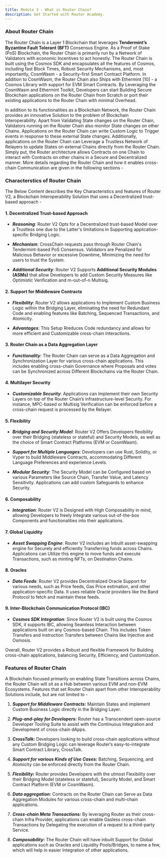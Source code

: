 ```yaml
---
title: Module 3 - What is Router Chain?
description: Get Started with Router Academy.
---
```


### About Router Chain

The Router Chain is a Layer 1 Blockchain that leverages **Tendermint’s Byzantine Fault Tolerant (BFT)** Consensus Engine. As a Proof of Stake (PoS) Blockchain, the Router Chain is primarily run by a Network of Validators with economic Incentives to act honestly. The Router Chain is built using the Cosmos SDK and encapsulates all the features of Cosmos, including fast Block Times, Robust Security Mechanisms, and, most importantly, CosmWasm - a Security-first Smart Contract Platform. In addition to CosmWasm, the Router Chain also Ships with Ethermint [10] - a Cosmos Library with support for EVM Smart Contracts. By Leveraging the CosmWasm and Ethermint Toolkit, Developers can start Building Secure Blockchain applications on the Router Chain from Scratch or port their existing applications to the Router Chain with minimal Overhead.

In addition to its functionalities as a Blockchain Network, the Router Chain provides an innovative Solution to the problem of Blockchain Interoperability. Apart from Validating State changes on the Router Chain, Validators running on the Router Chain also monitor State changes on other Chains. Applications on the Router Chain can write Custom Logic to Trigger events in response to these external State changes. Additionally, applications on the Router Chain can Leverage a Trustless Network of Relayers to update States on external Chains directly from the Router Chain. Simply put, the Router architecture allows Contracts on one Chain to interact with Contracts on other chains in a Secure and Decentralized manner. More details regarding the Router Chain and how it enables cross-chain Communication are given in the
following sections - 

### Characterstics of Router Chain

The Below Content describes the Key Characteristics and features of Router V2, a Blockchain Interoperability Solution that uses a Decentralized trust-based approach -

   #### 1. Decentralized Trust-based Approach

   - ***Reasoning***: Router V2 Opts for a Decentralized trust-based Model over a Trustless one due to the Latter's limitations in Supporting application-specific Bridging Logic.

   - ***Mechanism***: CrossChain requests pass through Router Chain's Tendermint-based PoS Consensus. Validators are Penalized for Malicious Behavior or excessive Downtime, Minimizing the need for users to trust the System.

   - ***Additional Security***: Router V2 Supports **Additional Security Modules (ASMs)** that allow Developers to add Custom Security Measures like Optimistic Verification and m-out-of-n Multisig.

   #### 2. Support for Middleware Contracts

   - ***Flexibility***: Router V2 allows applications to Implement Custom Business Logic within the Bridging Layer, eliminating the need for Redundant Code and enabling features like Batching, Sequenced Transactions, and Atomicity.

   - ***Advantages***: This Setup Rreduces Code redundancy and allows for more efficient and Customizable cross-chain Interactions.

   #### 3. Router Chain as a Data Aggregation Layer

   - ***Functionality***: The Router Chain can serve as a Data Aggregation and Synchronization Layer for various cross-chain applications. This includes enabling cross-chain Governance where Proposals and votes can be Synchronized across Different Blockchains via the Router Chain.

   #### 4. Multilayer Security

   - ***Customizable Security***: Applications can Implement their own Security Layers on top of the Router Chain’s infrastructure-level Security. For instance, MPC-based or Multisig Verification can be enforced before a cross-chain request is processed by the Relayer.

   #### 5. Flexibility

   - ***Bridging and Security Model***: Router V2 Offers Developers flexibility over their Bridging (stateless or stateful) and Security Models, as well as the choice of Smart Contract Platforms (EVM or CosmWasm).

   - ***Support for Multiple Languages***: Developers can use Rust, Solidity, or Vyper to build Middleware Contracts, accommodating Different Language Preferences and experience Levels.

   - ***Modular Security***: The Security Model can be Configured based on various Parameters like Source Chain, Transfer Value, and Latency Sensitivity. Applications can add custom Safeguards to enhance Security.

   #### 6. Composability

   - ***Integration***: Router V2 is Designed with High Composability in mind, allowing Developers to freely Integrate various out-of-the-box Components and functionalities into their applications.

   #### 7. Global Liquidity

   - ***Asset Swapping Engine***: Router V2 includes an Inbuilt asset-swapping engine for Securely and efficiently Transferring funds across Chains. Applications can Utilize this engine to move funds and execute Transactions, such as minting NFTs, on Destination Chains.

   #### 8. Oracles

   - ***Data Feeds***: Router V2 provides Decentralized Oracle Support for various needs, such as Price feeds, Gas Price estimation, and other application-specific Data. It uses reliable Oracle providers like the Band Protocol to fetch and maintain these feeds.

   #### 9. Inter-Blockchain Communication Protocol (IBC)

   - ***Cosmos SDK Integration***: Since Router V2 is built using the Cosmos SDK, it supports IBC, allowing Seamless Interaction between applications built on any Cosmos-based Chain. This includes Token Transfers and instruction Transfers between Chains like Injective and Osmosis.

Overall, Router V2 provides a Robust and flexible Framework for Building cross-chain applications, balancing Security, Efficiency, and Customization.

### Features of Router Chain

A Blockchain focused primarily on enabling State Transitions across Chains, the Router Chain will sit as a Hub between various EVM and non-EVM Ecosystems. Features that set Router Chain apart from other Interoperability Solutions include, but are not limited to -

1. ***Support for Middleware Contracts:*** Maintain States and implement Custom Business Logic directly in the Bridging Layer.
   
2. ***Plug-and-play for Developers:*** Router has a Transcendent open-source Developer Tooling Suite to assist with the Continuous Integration and Development of cross-chain dApps.

3. ***CrossTalk:*** Developers looking to build cross-chain applications without any Custom Bridging Logic can leverage Router’s easy-to-integrate Smart Contract Library, CrossTalk.

4. ***Support for various Kinds of Use Cases:*** Batching, Sequencing, and Atomicity can be enforced directly from the Router Chain.

5. ***Flexibility:*** Router provides Developers with the utmost Flexibility over their Bridging Model (stateless or stateful), Security Model, and Smart Contract Platform (EVM or CosmWasm).
   
6. ***Data aggregation:*** Contracts on the Router Chain can Serve as Data Aggregation Modules for various cross-chain and multi-chain applications.
   
7. ***Cross-chain Meta Transactions:*** By leveraging Router as their cross-chain Infra Provider, applications can enable Gasless cross-chain Transactions by Delegating the execution of a request to a third-party Service.

8. ***Composability:*** The Router Chain will have inbuilt Support for Global applications such as Oracles and Liquidity Pools/Bridges, to name a few, which will help in easier Integration of other applications.
